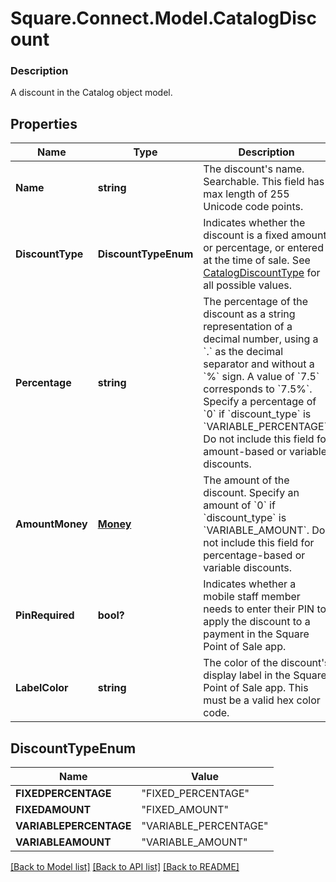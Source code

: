 # Square.Connect.Model.CatalogDiscount

### Description

A discount in the Catalog object model.

## Properties

Name | Type | Description | Notes
------------ | ------------- | ------------- | -------------
**Name** | **string** | The discount&#39;s name. Searchable. This field has max length of 255 Unicode code points. | [optional] 
**DiscountType** | **DiscountTypeEnum** | Indicates whether the discount is a fixed amount or percentage, or entered at the time of sale. See [CatalogDiscountType](#type-catalogdiscounttype) for all possible values. | [optional] 
**Percentage** | **string** | The percentage of the discount as a string representation of a decimal number, using a &#x60;.&#x60; as the decimal separator and without a &#x60;%&#x60; sign. A value of &#x60;7.5&#x60; corresponds to &#x60;7.5%&#x60;. Specify a percentage of &#x60;0&#x60; if &#x60;discount_type&#x60; is &#x60;VARIABLE_PERCENTAGE&#x60;.  Do not include this field for amount-based or variable discounts. | [optional] 
**AmountMoney** | [**Money**](Money.md) | The amount of the discount. Specify an amount of &#x60;0&#x60; if &#x60;discount_type&#x60; is &#x60;VARIABLE_AMOUNT&#x60;.  Do not include this field for percentage-based or variable discounts. | [optional] 
**PinRequired** | **bool?** | Indicates whether a mobile staff member needs to enter their PIN to apply the discount to a payment in the Square Point of Sale app. | [optional] 
**LabelColor** | **string** | The color of the discount&#39;s display label in the Square Point of Sale app. This must be a valid hex color code. | [optional] 


## DiscountTypeEnum

Name | Value
------------ | -------------
**FIXEDPERCENTAGE** | "FIXED_PERCENTAGE"
**FIXEDAMOUNT** | "FIXED_AMOUNT"
**VARIABLEPERCENTAGE** | "VARIABLE_PERCENTAGE"
**VARIABLEAMOUNT** | "VARIABLE_AMOUNT"



[[Back to Model list]](../README.md#documentation-for-models) [[Back to API list]](../README.md#documentation-for-api-endpoints) [[Back to README]](../README.md)

